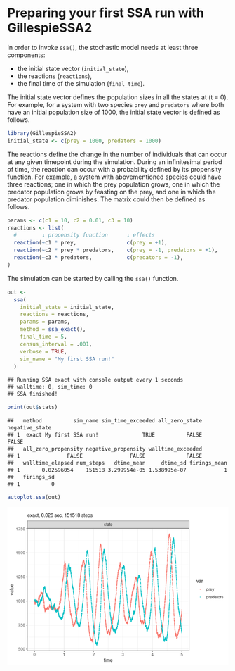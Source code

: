 Preparing your first SSA run with GillespieSSA2
================

<!-- github markdown built using 
rmarkdown::render("vignettes/1_preparing_your_first_run.Rmd", output_format = "github_document")
-->

In order to invoke `ssa()`, the stochastic model needs at least three
components:

  - the initial state vector (`initial_state`),
  - the reactions (`reactions`),
  - the final time of the simulation (`final_time`).

The initial state vector defines the population sizes in all the states
at \(t = 0\). For example, for a system with two species `prey` and
`predators` where both have an initial population size of 1000, the
initial state vector is defined as follows.

``` r
library(GillespieSSA2)
initial_state <- c(prey = 1000, predators = 1000)
```

The reactions define the change in the number of individuals that can
occur at any given timepoint during the simulation. During an
infinitesimal period of time, the reaction can occur with a probability
defined by its propensity function. For example, a system with
abovementioned species could have three reactions; one in which the prey
population grows, one in which the predator population grows by feasting
on the prey, and one in which the predator population diminishes. The
matrix could then be defined as follows.

``` r
params <- c(c1 = 10, c2 = 0.01, c3 = 10)
reactions <- list(
  #        ↓ propensity function      ↓ effects                        ↓ name for reaction
  reaction(~c1 * prey,                c(prey = +1),                    name = "prey_up"),
  reaction(~c2 * prey * predators,    c(prey = -1, predators = +1),    name = "predation"),
  reaction(~c3 * predators,           c(predators = -1),               name = "pred_down")
)
```

The simulation can be started by calling the `ssa()` function.

``` r
out <- 
  ssa(
    initial_state = initial_state,
    reactions = reactions,
    params = params,
    method = ssa_exact(),
    final_time = 5,
    census_interval = .001,
    verbose = TRUE,
    sim_name = "My first SSA run!"
  )
```

    ## Running SSA exact with console output every 1 seconds
    ## walltime: 0, sim_time: 0
    ## SSA finished!

``` r
print(out$stats)
```

    ##   method          sim_name sim_time_exceeded all_zero_state negative_state
    ## 1  exact My first SSA run!              TRUE          FALSE          FALSE
    ##   all_zero_propensity negative_propensity walltime_exceeded
    ## 1               FALSE               FALSE             FALSE
    ##   walltime_elapsed num_steps   dtime_mean     dtime_sd firings_mean
    ## 1       0.02596054    151518 3.299954e-05 1.538995e-07            1
    ##   firings_sd
    ## 1          0

``` r
autoplot.ssa(out)
```

![](1_preparing_your_first_run_files/figure-gfm/unnamed-chunk-28-1.png)<!-- -->
